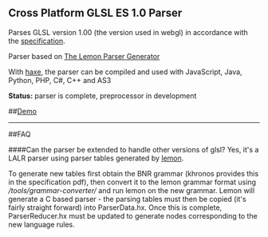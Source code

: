 Cross Platform GLSL ES 1.0 Parser
------

Parses GLSL version 1.00 (the version used in webgl) in accordance with the [specification](https://www.khronos.org/files/opengles_shading_language.pdf). 

Parser based on [The Lemon Parser Generator](http://www.hwaci.com/sw/lemon/)

With [haxe](haxe.org), the parser can be compiled and used with JavaScript, Java, Python, PHP, C#, C++ and AS3

**Status:** parser is complete, preprocessor in development

##[Demo](http://haxiomic.github.io/haxe-glsl-parser/)

------
##FAQ

####Can the parser be extended to handle other versions of glsl?
Yes, it's a LALR parser using parser tables generated by [lemon](http://www.hwaci.com/sw/lemon/).

To generate new tables first obtain the BNR grammar (khronos provides this in the specification pdf), then convert it to the lemon grammar format using */tools/grammar-converter/* and run lemon on the new grammar. Lemon will generate a C based parser - the parsing tables must then be copied (it's fairly straight forward) into ParserData.hx. Once this is complete, ParserReducer.hx must be updated to generate nodes corresponding to the new language rules.